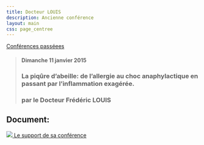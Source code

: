 ```yaml
---
title: Docteur LOUIS
description: Ancienne conférence
layout: main
css: page_centree
---
```


[Conférences passéees](/agenda/conferences-passees/)  

> #### Dimanche 11 janvier 2015
> ### La piqûre d’abeille: de l’allergie au choc anaphylactique en passant par l’inflammation exagérée.
> ### par le Docteur Frédéric LOUIS 

## Document:
[![](/static/img/pdf.jpg ) Le support de sa conférence](https://pdf.beequeen.be/agenda/conferences-passees/drlouis/DrLouis.pdf)

